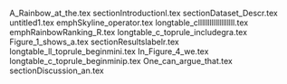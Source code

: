 A_Rainbow_at_the.tex
sectionIntroductionl.tex
sectionDataset_Descr.tex
untitled1.tex
emphSkyline_operator.tex
longtable_clllllllllllllllllll.tex
emphRainbowRanking_R.tex
longtable_c_toprule_includegra.tex
Figure_1_shows_a.tex
sectionResultslabelr.tex
longtable_ll_toprule_beginmini.tex
In_Figure_4_we.tex
longtable_c_toprule_beginminip.tex
One_can_argue_that.tex
sectionDiscussion_an.tex